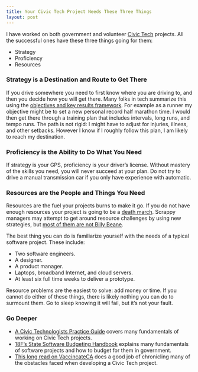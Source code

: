 ```yaml
---
title: Your Civic Tech Project Needs These Three Things
layout: post
---
```

I have worked on both government and volunteer [Civic Tech](https://medium.com/@CivicWhitaker/what-is-civic-tech-b61a58c3eba8) projects. All the successful ones have these three things going for them:
* Strategy
* Proficiency
* Resources

### Strategy is a Destination and Route to Get There
If you drive somewhere you need to first know where you are driving to, and then you decide how you will get there. Many folks in tech summarize this using the [objectives and key results framework](https://www.ted.com/talks/john_doerr_why_the_secret_to_success_is_setting_the_right_goals). For example as a runner my objective might be to set a new personal record half marathon time. I would then get there through a training plan that includes intervals, long runs, and tempo runs. The path is not rigid: I might have to adjust for injuries, illness, and other setbacks. However I know if I roughly follow this plan, I am likely to reach my destination.

### Proficiency is the Ability to Do What You Need
If strategy is your GPS, proficiency is your driver’s license. Without mastery of the skills you need, you will never succeed at your plan. Do not try to drive a manual transmission car if you only have experience with automatic.
### Resources are the People and Things You Need
Resources are the fuel your projects burns to make it go. If you do not have enough resources your project is going to be a [death march](https://en.wikipedia.org/wiki/Death_march_(project_management)). Scrappy managers may attempt to get around resource challenges by using new strategies, but [most of them are not Billy Beane](https://www.youtube.com/watch?v=HiB9L3dG-Aw). 

The best thing you can do is familiarize yourself with the needs of a typical software project. These include:
* Two software engineers.
* A designer.
* A product manager.
* Laptops, broadband Internet, and cloud servers.
* At least six full time weeks to deliver a prototype.

Resource problems are the easiest to solve: add money or time. If you cannot do either of these things, there is likely nothing you can do to surmount them. Go to sleep knowing it will fail, but it’s not your fault.

### Go Deeper
* [A Civic Technologists Practice Guide](https://amzn.to/3uGbhKF) covers many fundamentals of working on Civic Tech projects.
* [18F’s State Software Budgeting Handbook](https://derisking-guide.18f.gov/state-field-guide/) explains many fundamentals of software projects and how to budget for them in government.
* [This long read on VaccincateCA](https://www.worksinprogress.co/issue/the-story-of-vaccinateca/) does a good job of chronicling many of the obstacles faced when developing a Civic Tech project.